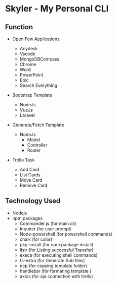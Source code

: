 # Skyler - My Personal CLI

## Function

- Open Few Applications

  - Anydesk
  - Vscode
  - MongoDBCompass
  - Chrome
  - Word
  - PowerPoint
  - Epic
  - Search Everything

- Bootstrap Template

  - NodeJs
  - VueJs
  - Laravel

- Generate/Fetch Template

  - NodeJs
    - Model
    - Controller
    - Router

- Trello Task
  - Add Card
  - List Cards
  - Move Card
  - Remove Card

## Technology Used

- Nodejs
- npm packages
  - Commander.js (for main cli)
  - Inquirer (for user prompt)
  - Node-powershell (for powershell commands)
  - chalk (for color)
  - pkg-install (for npm package install)
  - listr (for Listing successful Transfer)
  - execa (for executing shell commands)
  - fs-extra (for Generate Sub files)
  - ncp (for copying template folder)
  - handlebar (for formating template )
  - axios (for api connection with trello)
